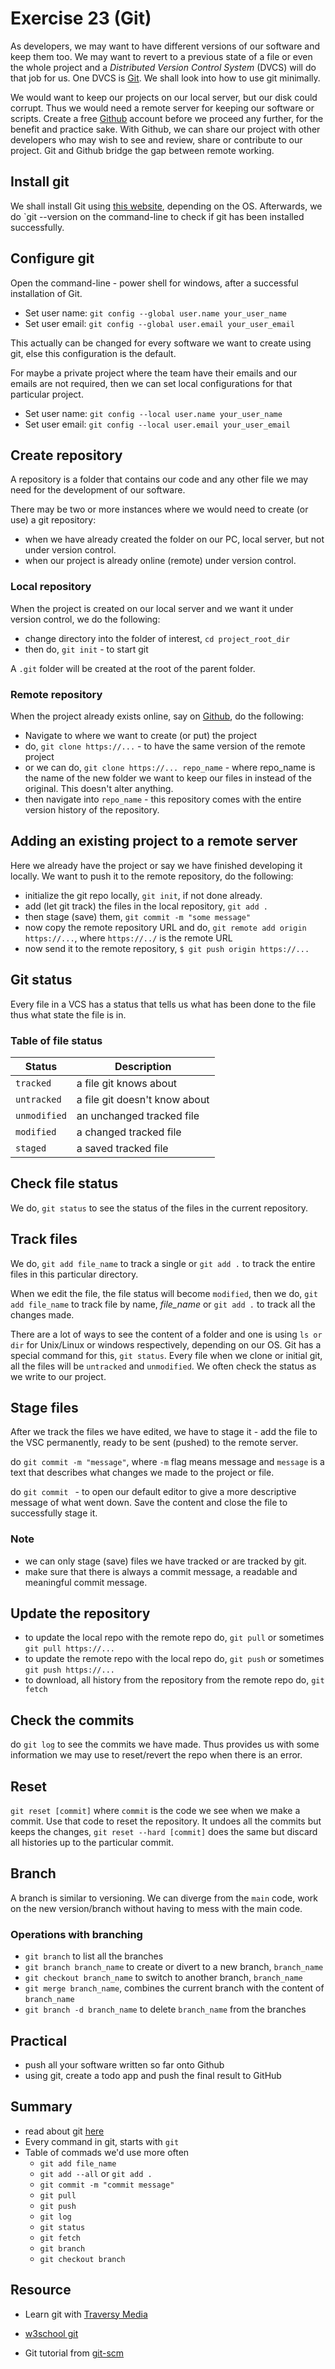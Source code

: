 # Exercise 23 (Git)

As developers, we may want to have different versions of our software and keep them too. We may want to revert to a previous state of a file or even the whole project and a _Distributed Version Control System_ (DVCS) will do that job for us. One DVCS is [Git][git-site]. We shall look into how to use git minimally.

We would want to keep our projects on our local server, but our disk could corrupt. Thus we would need a remote server for keeping our software or scripts. Create a free [Github][github-site] account before we proceed any further, for the benefit and practice sake. With Github, we can share our project with other developers who may wish to see and review, share or contribute to our project. Git and Github bridge the gap between remote working.

## Install git

We shall install Git using [this website][git-site], depending on the OS. Afterwards, we do `git --version on the command-line to check if git has been installed successfully.

## Configure git

Open the command-line - power shell for windows, after a successful installation of Git.

- Set user name: `git config --global user.name your_user_name`
- Set user email: `git config --global user.email your_user_email`

This actually can be changed for every software we want to create using git, else this configuration is the default.

For maybe a private project where the team have their emails and our emails are not required, then we can set local configurations for that particular project.

- Set user name: `git config --local user.name your_user_name`
- Set user email: `git config --local user.email your_user_email`

## Create repository

A repository is a folder that contains our code and any other file we may need for the development of our software.

There may be two or more instances where we would need to create (or use) a git repository:

- when we have already created the folder on our PC, local server, but not under version control.
- when our project is already online (remote) under version control.

### Local repository

When the project is created on our local server and we want it under version control, we do the following:

- change directory into the folder of interest, `cd project_root_dir`
- then do, `git init` - to start git

A `.git` folder will be created at the root of the parent folder.

### Remote repository

When the project already exists online, say on [Github][github-site], do the following:

- Navigate to where we want to create (or put) the project
- do, `git clone https://...` - to have the same version of the remote project
- or we can do, `git clone https://... repo_name` - where repo_name is the name of the new folder we want to keep our files in instead of the original. This doesn't alter anything.
- then navigate into `repo_name` - this repository comes with the entire version history of the repository.

## Adding an existing project to a remote server

Here we already have the project or say we have finished developing it locally. We want to push it to the remote repository, do the following:

- initialize the git repo locally, `git init`, if not done already.
- add (let git track) the files in the local repository, `git add .`
- then stage (save) them, `git commit -m "some message"`
- now copy the remote repository URL and do, `git remote add origin https://...`, where `https://../` is the remote URL
- now send it to the remote repository, `$ git push origin https://...`

## Git status

Every file in a VCS has a status that tells us what has been done to the file thus what state the file is in.

### Table of file status

| Status       | Description                   |
| ------------ | ----------------------------- |
| `tracked`    | a file git knows about        |
| `untracked`  | a file git doesn't know about |
| `unmodified` | an unchanged tracked file     |
| `modified`   | a changed tracked file        |
| `staged`     | a saved tracked file          |

## Check file status

We do, `git status` to see the status of the files in the current repository.

## Track files

We do, `git add file_name` to track a single or `git add .` to track the entire files in this particular directory.

When we edit the file, the file status will become `modified`, then we do, `git add file_name` to track file by name, _file_name_ or `git add .` to track all the changes made.

There are a lot of ways to see the content of a folder and one is using `ls or dir` for Unix/Linux or windows respectively, depending on our OS. Git has a special command for this, `git status`. Every file when we clone or initial git, all the files will be `untracked` and `unmodified`. We often check the status as we write to our project.

## Stage files

After we track the files we have edited, we have to stage it - add the file to the VSC permanently, ready to be sent (pushed) to the remote server.

do `git commit -m "message"`, where `-m` flag means message and `message` is a text that describes what changes we made to the project or file.

do `git commit ` - to open our default editor to give a more descriptive message of what went down. Save the content and close the file to successfully stage it.

### Note

- we can only stage (save) files we have tracked or are tracked by git.
- make sure that there is always a commit message, a readable and meaningful commit message.

## Update the repository

- to update the local repo with the remote repo do, `git pull` or sometimes `git pull https://...`
- to update the remote repo with the local repo do, `git push` or sometimes `git push https://...`
- to download, all history from the repository from the remote repo do, `git fetch`

## Check the commits

do `git log` to see the commits we have made. Thus provides us with some information we may use to reset/revert the repo when there is an error.

## Reset

`git reset [commit]` where `commit` is the code we see when we make a commit. Use that code to reset the repository. It undoes all the commits but keeps the changes, `git reset --hard [commit]` does the same but discard all histories up to the particular commit.

## Branch

A branch is similar to versioning. We can diverge from the `main` code, work on the new version/branch without having to mess with the main code.

### Operations with branching

- `git branch` to list all the branches
- `git branch branch_name` to create or divert to a new branch, `branch_name`
- `git checkout branch_name` to switch to another branch, `branch_name`
- `git merge branch_name`, combines the current branch with the content of `branch_name`
- `git branch -d branch_name` to delete `branch_name` from the branches

## Practical

- push all your software written so far onto Github
- using git, create a todo app and push the final result to GitHub

## Summary

- read about git [here][git-site]
- Every command in git, starts with `git`
- Table of commads we'd use more often
  - `git add file_name`
  - `git add --all` or `git add .`
  - `git commit -m "commit message"`
  - `git pull`
  - `git push`
  - `git log`
  - `git status`
  - `git fetch`
  - `git branch`
  - `git checkout branch`

## Resource

- Learn git with [Traversy Media][brad-git-site]
- [w3school git][w3school-github-site]

- Git tutorial from [git-scm][git-scm-site]

#

[git-site]: https://git-scm.com
[github-site]: https://github.com
[bitbucket-site]: https://bitbucket.org
[brad-git-site]: https://www.youtube.com/watch?v=SWYqp7iY_Tc
[w3school-github-site]: https://www.w3schools.com/whatis/whatis_github.asp
[git-scm-site]: https://git-scm.com/docs/gittutorial
